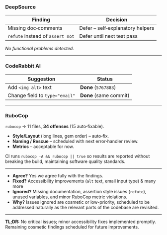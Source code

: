 ### DeepSource

| Finding                          | Decision                              |
| -------------------------------- | ------------------------------------- |
| Missing doc‑comments             | Defer – self‑explanatory helpers      |
| `refute` instead of `assert_not` | Defer until next test pass            |

*No functional problems detected.*

---

### CodeRabbit AI

| Suggestion                     | Status                 |
| ------------------------------ | ---------------------- |
| Add `<img alt>` text           | **Done** (`5767883`)   |
| Change field to `type="email"` | **Done** (same commit) |

---

### RuboCop

`rubocop` → 11 files, **34 offenses** (15 auto‑fixable).

* **Style/Layout** (long lines, gem order) – auto‑fix.
* **Naming / Rescue** – scheduled with next error‑handler review.
* **Metrics** – acceptable for now.

CI runs `rubocop -A && rubocop || true` so results are reported without breaking the build, maintaining software quality standards.

---

* **Agree?** Yes we agree fully with the findings.
* **Fixed?** Accessibility improvements (`alt` text, email input type) & many more
* **Ignored?** Missing documentation, assertion style issues (`refute`), unused variables, and minor RuboCop metric violations.
* **Why?** Issues ignored are cosmetic or low-priority, scheduled to be addressed naturally as the relevant parts of the codebase are revisited.

---

**TL;DR:** No critical issues; minor accessibility fixes implemented promptly. Remaining cosmetic findings scheduled for future improvements.
